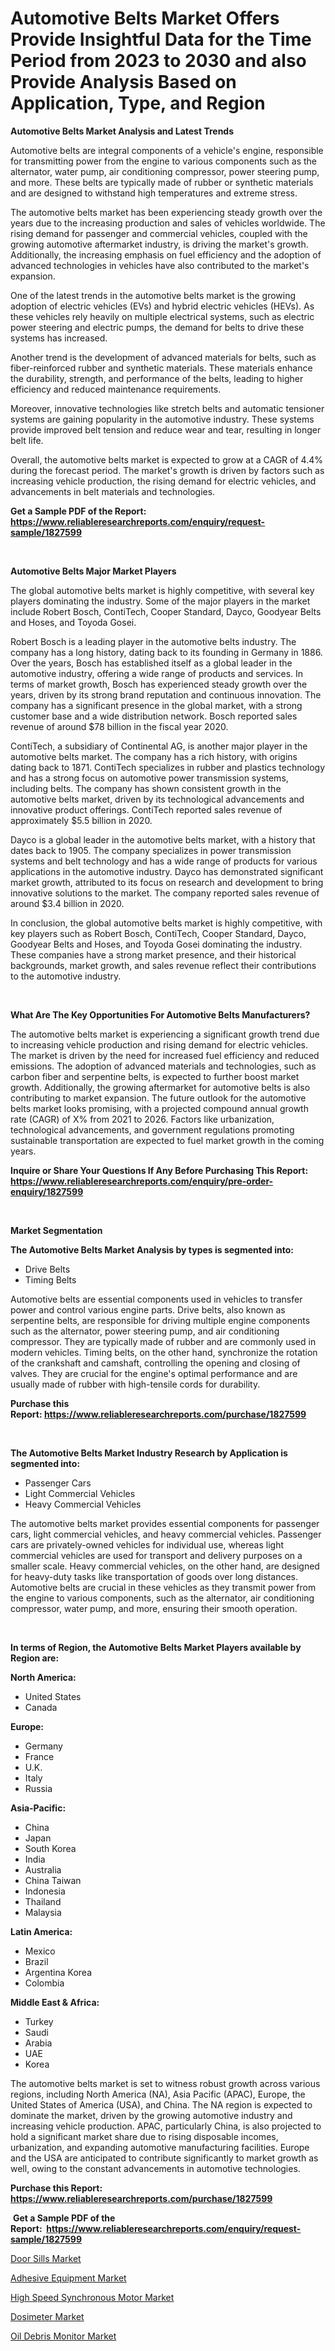 <p><h1>Automotive Belts Market Offers Provide Insightful Data for the Time Period from 2023 to 2030 and also Provide Analysis Based on Application, Type, and Region</h1></p><p><strong>Automotive Belts Market Analysis and Latest Trends</strong></p>
<p><p>Automotive belts are integral components of a vehicle's engine, responsible for transmitting power from the engine to various components such as the alternator, water pump, air conditioning compressor, power steering pump, and more. These belts are typically made of rubber or synthetic materials and are designed to withstand high temperatures and extreme stress.</p><p>The automotive belts market has been experiencing steady growth over the years due to the increasing production and sales of vehicles worldwide. The rising demand for passenger and commercial vehicles, coupled with the growing automotive aftermarket industry, is driving the market's growth. Additionally, the increasing emphasis on fuel efficiency and the adoption of advanced technologies in vehicles have also contributed to the market's expansion.</p><p>One of the latest trends in the automotive belts market is the growing adoption of electric vehicles (EVs) and hybrid electric vehicles (HEVs). As these vehicles rely heavily on multiple electrical systems, such as electric power steering and electric pumps, the demand for belts to drive these systems has increased.</p><p>Another trend is the development of advanced materials for belts, such as fiber-reinforced rubber and synthetic materials. These materials enhance the durability, strength, and performance of the belts, leading to higher efficiency and reduced maintenance requirements.</p><p>Moreover, innovative technologies like stretch belts and automatic tensioner systems are gaining popularity in the automotive industry. These systems provide improved belt tension and reduce wear and tear, resulting in longer belt life.</p><p>Overall, the automotive belts market is expected to grow at a CAGR of 4.4% during the forecast period. The market's growth is driven by factors such as increasing vehicle production, the rising demand for electric vehicles, and advancements in belt materials and technologies.</p></p>
<p><strong>Get a Sample PDF of the Report:&nbsp; <a href="https://www.reliableresearchreports.com/enquiry/request-sample/1827599">https://www.reliableresearchreports.com/enquiry/request-sample/1827599</a></strong></p>
<p>&nbsp;</p>
<p><strong>Automotive Belts Major Market Players</strong></p>
<p><p>The global automotive belts market is highly competitive, with several key players dominating the industry. Some of the major players in the market include Robert Bosch, ContiTech, Cooper Standard, Dayco, Goodyear Belts and Hoses, and Toyoda Gosei.</p><p>Robert Bosch is a leading player in the automotive belts industry. The company has a long history, dating back to its founding in Germany in 1886. Over the years, Bosch has established itself as a global leader in the automotive industry, offering a wide range of products and services. In terms of market growth, Bosch has experienced steady growth over the years, driven by its strong brand reputation and continuous innovation. The company has a significant presence in the global market, with a strong customer base and a wide distribution network. Bosch reported sales revenue of around $78 billion in the fiscal year 2020.</p><p>ContiTech, a subsidiary of Continental AG, is another major player in the automotive belts market. The company has a rich history, with origins dating back to 1871. ContiTech specializes in rubber and plastics technology and has a strong focus on automotive power transmission systems, including belts. The company has shown consistent growth in the automotive belts market, driven by its technological advancements and innovative product offerings. ContiTech reported sales revenue of approximately $5.5 billion in 2020.</p><p>Dayco is a global leader in the automotive belts market, with a history that dates back to 1905. The company specializes in power transmission systems and belt technology and has a wide range of products for various applications in the automotive industry. Dayco has demonstrated significant market growth, attributed to its focus on research and development to bring innovative solutions to the market. The company reported sales revenue of around $3.4 billion in 2020.</p><p>In conclusion, the global automotive belts market is highly competitive, with key players such as Robert Bosch, ContiTech, Cooper Standard, Dayco, Goodyear Belts and Hoses, and Toyoda Gosei dominating the industry. These companies have a strong market presence, and their historical backgrounds, market growth, and sales revenue reflect their contributions to the automotive industry.</p></p>
<p>&nbsp;</p>
<p><strong>What Are The Key Opportunities For Automotive Belts Manufacturers?</strong></p>
<p><p>The automotive belts market is experiencing a significant growth trend due to increasing vehicle production and rising demand for electric vehicles. The market is driven by the need for increased fuel efficiency and reduced emissions. The adoption of advanced materials and technologies, such as carbon fiber and serpentine belts, is expected to further boost market growth. Additionally, the growing aftermarket for automotive belts is also contributing to market expansion. The future outlook for the automotive belts market looks promising, with a projected compound annual growth rate (CAGR) of X% from 2021 to 2026. Factors like urbanization, technological advancements, and government regulations promoting sustainable transportation are expected to fuel market growth in the coming years.</p></p>
<p><strong>Inquire or Share Your Questions If Any Before Purchasing This Report: <a href="https://www.reliableresearchreports.com/enquiry/pre-order-enquiry/1827599">https://www.reliableresearchreports.com/enquiry/pre-order-enquiry/1827599</a></strong></p>
<p>&nbsp;</p>
<p><strong>Market Segmentation</strong></p>
<p><strong>The Automotive Belts Market Analysis by types is segmented into:</strong></p>
<p><ul><li>Drive Belts</li><li>Timing Belts</li></ul></p>
<p><p>Automotive belts are essential components used in vehicles to transfer power and control various engine parts. Drive belts, also known as serpentine belts, are responsible for driving multiple engine components such as the alternator, power steering pump, and air conditioning compressor. They are typically made of rubber and are commonly used in modern vehicles. Timing belts, on the other hand, synchronize the rotation of the crankshaft and camshaft, controlling the opening and closing of valves. They are crucial for the engine's optimal performance and are usually made of rubber with high-tensile cords for durability.</p></p>
<p><strong>Purchase this Report:&nbsp;<a href="https://www.reliableresearchreports.com/purchase/1827599">https://www.reliableresearchreports.com/purchase/1827599</a></strong></p>
<p>&nbsp;</p>
<p><strong>The Automotive Belts Market Industry Research by Application is segmented into:</strong></p>
<p><ul><li>Passenger Cars</li><li>Light Commercial Vehicles</li><li>Heavy Commercial Vehicles</li></ul></p>
<p><p>The automotive belts market provides essential components for passenger cars, light commercial vehicles, and heavy commercial vehicles. Passenger cars are privately-owned vehicles for individual use, whereas light commercial vehicles are used for transport and delivery purposes on a smaller scale. Heavy commercial vehicles, on the other hand, are designed for heavy-duty tasks like transportation of goods over long distances. Automotive belts are crucial in these vehicles as they transmit power from the engine to various components, such as the alternator, air conditioning compressor, water pump, and more, ensuring their smooth operation.</p></p>
<p>&nbsp;</p>
<p><strong>In terms of Region, the Automotive Belts Market Players available by Region are:</strong></p>
<p>
    <p> <strong> North America: </strong>
        <ul>
            <li>United States</li>
            <li>Canada</li>
        </ul>
        </p> 
    <p> <strong> Europe: </strong>
        <ul>
            <li>Germany</li>
            <li>France</li>
            <li>U.K.</li>
            <li>Italy</li>
            <li>Russia</li>
        </ul>
        </p> 
    <p> <strong> Asia-Pacific: </strong>
        <ul>
            <li>China</li>
            <li>Japan</li>
            <li>South Korea</li>
            <li>India</li>
            <li>Australia</li>
            <li>China Taiwan</li>
            <li>Indonesia</li>
            <li>Thailand</li>
            <li>Malaysia</li>
        </ul>
        </p> 
    <p> <strong> Latin America: </strong>
        <ul>
            <li>Mexico</li>
            <li>Brazil</li>
            <li>Argentina Korea</li>
            <li>Colombia</li>
        </ul>
        </p> 
    <p> <strong> Middle East & Africa: </strong>
        <ul>
            <li>Turkey</li>
            <li>Saudi</li>
            <li>Arabia</li>
            <li>UAE</li>
            <li>Korea</li>
        </ul>
    </p>
    </p>
<p><p>The automotive belts market is set to witness robust growth across various regions, including North America (NA), Asia Pacific (APAC), Europe, the United States of America (USA), and China. The NA region is expected to dominate the market, driven by the growing automotive industry and increasing vehicle production. APAC, particularly China, is also projected to hold a significant market share due to rising disposable incomes, urbanization, and expanding automotive manufacturing facilities. Europe and the USA are anticipated to contribute significantly to market growth as well, owing to the constant advancements in automotive technologies.</p></p>
<p><strong>Purchase this Report: <a href="https://www.reliableresearchreports.com/purchase/1827599">https://www.reliableresearchreports.com/purchase/1827599</a></strong></p>
<p>&nbsp;<strong>Get a Sample PDF of the Report:&nbsp;&nbsp;<a href="https://www.reliableresearchreports.com/enquiry/request-sample/1827599">https://www.reliableresearchreports.com/enquiry/request-sample/1827599</a></strong></p>
<p><strong></strong></p>
<p><p><a href="https://github.com/rahu1503/Market-Research-Report-List-1/blob/main/door-sills-market.md">Door Sills Market</a></p><p><a href="https://medium.com/@aliwilldvm/adhesive-equipment-market-analysis-and-sze-forecasted-for-period-from-2023-to-2030-ab02d3459049">Adhesive Equipment Market</a></p><p><a href="https://www.linkedin.com/pulse/high-speed-synchronous-motor-market-insights-players-forecast-cg5ve/">High Speed Synchronous Motor Market</a></p><p><a href="https://medium.com/@siennaferry2023/dosimeter-market-comprehensive-assessment-by-type-application-and-geography-f7a9923a2a8c">Dosimeter Market</a></p><p><a href="https://www.linkedin.com/pulse/oil-debris-monitor-market-research-report-provides-thorough-ibg5e/">Oil Debris Monitor Market</a></p></p>